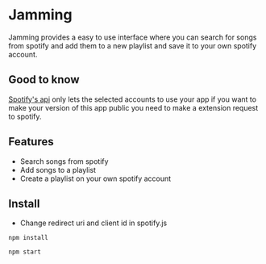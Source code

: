 # Jamming
Jamming provides a easy to use interface where you can 
search for songs from spotify and add them to a new playlist
and save it to your own spotify account.

## Good to know
[Spotify's api](https://developer.spotify.com) only lets
the selected accounts to use your app if you want to
make your version of this app public you need to make a
extension request to spotify.

## Features
- Search songs from spotify
- Add songs to a playlist
- Create a playlist on your own spotify account

## Install
- Change redirect uri and client id in spotify.js
```
npm install
```

```
npm start
```

